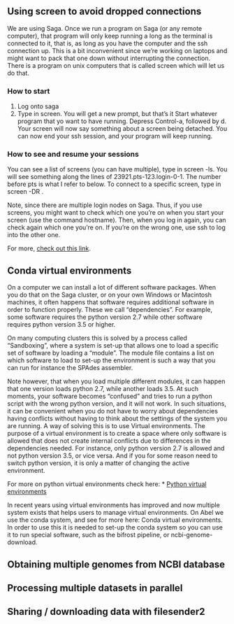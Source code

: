 ## Using screen to avoid dropped connections

We are using Saga. Once we run a program on Saga (or any remote computer), that program will only keep running a long as the terminal is connected to it, that is, as long as you have the computer and the ssh connection up. This is a bit inconvenient since we’re working on laptops and might want to pack that one down without interrupting the connection. There is a program on unix computers that is called screen which will let us do that.

### How to start
1. Log onto saga
2. Type in screen. You will get a new prompt, but that’s it
Start whatever program that yo want to have running.
Depress Control-a, followed by d. Your screen will now say something about a screen being detached.
You can now end your ssh session, and your program will keep running.

### How to see and resume your sessions
You can see a list of screens (you can have multiple), type in screen -ls. You will see something along the lines of 23921.pts-123.login-0-1. The number before pts is what I refer to below. To connect to a specific screen, type in screen -DR <number>.

Note, since there are multiple login nodes on Saga. Thus, if you use screens, you might want to check which one you’re on when you start your screen (use the command hostname). Then, when you log in again, you can check again which one you’re on. If you’re on the wrong one, use ssh to log into the other one.

For more, [check out this link](https://www.tecmint.com/screen-command-examples-to-manage-linux-terminals/).
  

## Conda virtual environments
On a computer we can install a lot of different software packages. When you do that on the Saga cluster, or on your own Windows or Macintosh machines, it often happens that software requires additional software in order to function properly. These we call “dependencies”. For example, some software requires the python version 2.7 while other software requires python version 3.5 or higher.

On many computing clusters this is solved by a process called “Sandboxing”, where a system is set-up that allows one to load a specific set of software by loading a “module”. The module file contains a list on which software to load to set-up the environment is such a way that you can run for instance the SPAdes assembler.

Note however, that when you load multiple different modules, it can happen that one version loads python 2.7, while another loads 3.5. At such moments, your software becomes “confused” and tries to run a python script with the wrong python version, and it will not work. In such situations, it can be convenient when you do not have to worry about dependencies having conflicts without having to think about the settings of the system you are running. A way of solving this is to use Virtual environments. The purpose of a virtual environment is to create a space where only software is allowed that does not create internal conflicts due to differences in the dependencies needed. For instance, only python version 2.7 is allowed and not python version 3.5, or vice versa. And if you for some reason need to switch python version, it is only a matter of changing the active environment.

For more on python virtual environments check here: * [Python virtual environments](https://realpython.com/python-virtual-environments-a-primer/)
  
In recent years using virtual environments has improved and now multiple system exists that helps users to manage virtual environments. On Abel we use the conda system, and see for more here: Conda virtual environments. In order to use this it is needed to set-up the conda system so you can use it to run special software, such as the bifrost pipeline, or ncbi-genome-download.

## Obtaining multiple genomes from NCBI database

## Processing multiple datasets in parallel

## Sharing / downloading data with filesender2
